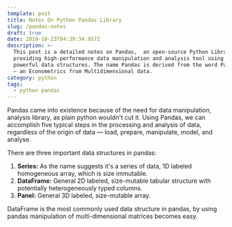 ```yaml
---
template: post
title: Notes On Python Pandas Library
slug: /pandas-notes
draft: true
date: 2019-10-23T04:39:34.957Z
description: >-
  This post is a detailed notes on Pandas,  an open-source Python Library
  providing high-performance data manipulation and analysis tool using its
  powerful data structures. The name Pandas is derived from the word Panel Data
  – an Econometrics from Multidimensional data.
category: python
tags:
  - python pandas
---
```

Pandas came into existence because of the need for data manipulation, analysis library, as plain python wouldn't cut it. Using Pandas, we can accomplish five typical steps in the processing and analysis of data, regardless of the origin of data — load, prepare, manipulate, model, and analyse.

There are three important data structures in pandas:

1. **Series:** As the name suggests it's a series of data, 1D labeled homogeneous array, which is size immutable.
2. **DataFrame:** General 2D labeled, size-mutable tabular structure with potentially heterogeneously typed columns.
3. **Panel:** General 3D labeled, size-mutable array. 

DataFrame is the most commonly used data structure in pandas, by using pandas manipulation of multi-dimensional matrices becomes easy.
